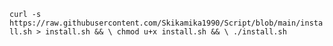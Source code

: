 
`curl -s https://raw.githubusercontent.com/Skikamika1990/Script/blob/main/install.sh > install.sh && \ chmod u+x install.sh && \ ./install.sh`
